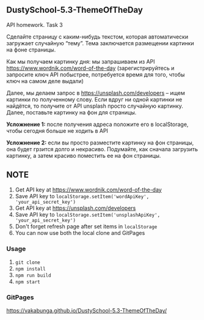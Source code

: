 ## DustySchool-5.3-ThemeOfTheDay
API homework. Task 3

Сделайте страницу с каким-нибудь текстом, которая автоматически загружает случайную “тему”. Тема заключается размещении картинки на фоне страницы.

Как мы получаем картинку дня: мы запрашиваем из API https://www.wordnik.com/word-of-the-day (зарегистрируйтесь и запросите ключ API побыстрее, потребуется время для того, чтобы ключ на самом деле выдали)

Далее, мы делаем запрос в https://unsplash.com/developers – ищем картинки по полученному слову. Если вдруг ни одной картинки не найдётся, то получите от API unsplash просто случайную картинку. Далее, поставьте картинку на фон для страницы.

**Усложнение 1:** после получения адреса положите его в localStorage, чтобы сегодня больше не ходить в API

**Усложнение 2:** если вы просто разместите картинку на фон страницы, она будет грзится долго и некрасиво. Подумайте, как сначала загрузить картинку, а затем красиво поместить ее на фон страницы.

## NOTE

1. Get API key at https://www.wordnik.com/word-of-the-day
2. Save API key to `localStorage.setItem('wordApiKey', 'your_api_secret_key')`
3. Get API key at https://unsplash.com/developers
4. Save API key to `localStorage.setItem('unsplashApiKey', 'your_api_secret_key')`
5. Don't forget refresh page after set items in `localStorage`
6. You can now use both the local clone and GitPages

### Usage
1. `git clone`
2. `npm install`
3. `npm run build`
4. `npm start`

### GitPages

https://vakabunga.github.io/DustySchool-5.3-ThemeOfTheDay/
